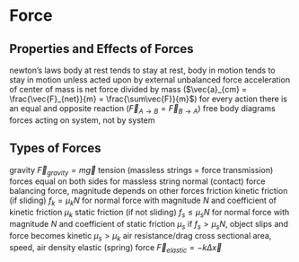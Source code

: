 # Force
## Properties and Effects of Forces
newton’s laws
	body at rest tends to stay at rest, body in motion tends to stay in motion unless acted upon by external unbalanced force
	acceleration of center of mass is net force divided by mass ($\vec{a}_{cm} = \frac{\vec{F}_{net}}{m} = \frac{\sum\vec{F}}{m}$)
	for every action there is an equal and opposite reaction ($\vec{F}_{A\to B} = \vec{F}_{B\to A}$)
free body diagrams
	forces acting on system, not by system
## Types of Forces
gravity
	$\vec{F}_{gravity} = m\vec{g}$
tension (massless strings = force transmission)
	forces equal on both sides for massless string
normal (contact) force
	balancing force, magnitude depends on other forces
friction
	kinetic friction (if sliding)
		$f_k = \mu_kN$ for normal force with magnitude $N$ and coefficient of kinetic friction $\mu_k$
	static friction (if not sliding)
		$f_s \leq \mu_sN$ for normal force with magnitude $N$ and coefficient of static friction $\mu_s$
		if $f_s > \mu_sN$, object slips and force becomes kinetic
	$\mu_s > \mu_k$
	air resistance/drag
		cross sectional area, speed, air density
	elastic (spring) force
		$\vec{F}_{elastic} = -k\Delta\vec{x}$